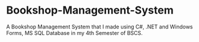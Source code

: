 # Bookshop-Management-System
A Bookshop Management System that I made using C#, .NET and Windows Forms, MS SQL Database in my 4th Semester of BSCS.
